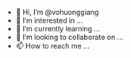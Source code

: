 - 👋 Hi, I’m @vohuonggiang
- 👀 I’m interested in ...
- 🌱 I’m currently learning ...
- 💞️ I’m looking to collaborate on ...
- 📫 How to reach me ...

<!---
vohuonggiang/vohuonggiang is a ✨ special ✨ repository because its `README.md` (this file) appears on your GitHub profile.
You can click the Preview link to take a look at your changes.
--->
